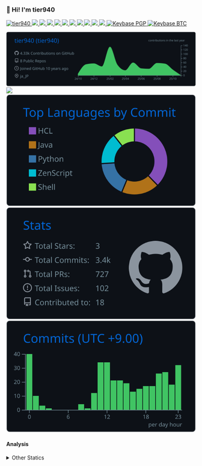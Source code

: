 ### 👋 Hi! I'm tier940

<p align="left"> 
  <a href="https://github.com/tier940/tier940/">
    <img src="https://komarev.com/ghpvc/?username=tier940" alt="tier940" />
  </a>
  <a href="http://twitter.com/tier940">
    <img height="20" src="https://img.shields.io/twitter/follow/tier940?label=Twitter&logo=twitter&style=flat" />
  </a>
  <a href="https://github.com/tier940">
    <img height="20" src="https://img.shields.io/github/followers/tier940?label=follow&logo=github&style=flat" />
  </a>
  <a href="https://www.reddit.com/user/tier940">
    <img height="20" src="https://img.shields.io/reddit/user-karma/combined/tier940?label=Reddit&logo=reddit&style=flat" />
  </a>
  <a href="https://stackoverflow.com/users/17317833/tier940">
    <img height="20" src="https://img.shields.io/stackexchange/stackoverflow/r/17317833?label=StackOverflow&logo=stack-overflow&style=flat" />
  </a>
  <a href="https://zenn.dev/tier940">
    <img height="20" src="https://zenn.badge.nikaera.com/s/tier940/likes" />
  </a>
  <a href="https://zenn.dev/tier940">
    <img height="20" src="https://zenn.badge.nikaera.com/s/tier940/followers" />
  </a>
  <a href="https://zenn.dev/tier940">
    <img height="20" src="https://zenn.badge.nikaera.com/s/tier940/articles" />
  </a>
  <a href="http://qiita.com/tier940">
    <img height="20" src="https://qiita-badge.apiapi.app/s/tier940/posts.svg" />
  </a>
  <a href="http://qiita.com/tier940">
    <img height="20" src="https://qiita-badge.apiapi.app/s/tier940/contributions.svg" />
  </a>
  <a href="https://github.com/tier940/tier940/">
    <img height="20" src="https://github.com/tier940/tier940/actions/workflows/main.yml/badge.svg" />
  </a>
  <a href="https://keybase.io/tier940">
    <img alt="Keybase PGP" src="https://img.shields.io/keybase/pgp/tier940">
  </a>
  <a href="https://keybase.io/tier940">
    <img alt="Keybase BTC" src="https://img.shields.io/keybase/btc/tier940">
  </a>
</p>

[![](https://raw.githubusercontent.com/tier940/tier940/main/profile-summary-card-output/github_dark/0-profile-details.svg)](https://github.com/vn7n24fzkq/github-profile-summary-cards)
[![](https://raw.githubusercontent.com/tier940/tier940/main/profile-summary-card-output/github_dark/1-repos-per-language.svg)](https://github.com/vn7n24fzkq/github-profile-summary-cards) [![](https://raw.githubusercontent.com/tier940/tier940/main/profile-summary-card-output/github_dark/2-most-commit-language.svg)](https://github.com/vn7n24fzkq/github-profile-summary-cards)
[![](https://raw.githubusercontent.com/tier940/tier940/main/profile-summary-card-output/github_dark/3-stats.svg)](https://github.com/vn7n24fzkq/github-profile-summary-cards) [![](https://raw.githubusercontent.com/tier940/tier940/main/profile-summary-card-output/github_dark/4-productive-time.svg)](https://github.com/vn7n24fzkq/github-profile-summary-cards)


#### Analysis
<!-- <img height="150" src="https://github.com/tier940/tier940/blob/master/images/stat.svg" alt="Alternative Text"/> -->

<details>
  <summary>Other Statics</summary>
  <!--START_SECTION:waka-->
![Code Time](http://img.shields.io/badge/Code%20Time-4%2C671%20hrs%2043%20mins-blue)

**🐱 My GitHub Data** 

> 📦 36.8 kB Used in GitHub's Storage 
 > 
> 💼 Opted to Hire
 > 
> 📜 11 Public Repositories 
 > 
> 🔑 6 Private Repositories 
 > 
**I'm an Early 🐤** 

```text
🌞 Morning                3315 commits        ████░░░░░░░░░░░░░░░░░░░░░   16.84 % 
🌆 Daytime                7058 commits        █████████░░░░░░░░░░░░░░░░   35.85 % 
🌃 Evening                7285 commits        █████████░░░░░░░░░░░░░░░░   37.01 % 
🌙 Night                  2028 commits        ███░░░░░░░░░░░░░░░░░░░░░░   10.30 % 
```
📅 **I'm Most Productive on Sunday** 

```text
Monday                   2060 commits        ███░░░░░░░░░░░░░░░░░░░░░░   10.46 % 
Tuesday                  3131 commits        ████░░░░░░░░░░░░░░░░░░░░░   15.90 % 
Wednesday                2539 commits        ███░░░░░░░░░░░░░░░░░░░░░░   12.90 % 
Thursday                 1890 commits        ██░░░░░░░░░░░░░░░░░░░░░░░   09.60 % 
Friday                   2796 commits        ████░░░░░░░░░░░░░░░░░░░░░   14.20 % 
Saturday                 3612 commits        █████░░░░░░░░░░░░░░░░░░░░   18.35 % 
Sunday                   3658 commits        █████░░░░░░░░░░░░░░░░░░░░   18.58 % 
```


📊 **This Week I Spent My Time On** 

```text
🕑︎ Time Zone: Asia/Tokyo

💬 Programming Languages: 
Other                    31 hrs 25 mins      ███████████████████░░░░░░   77.93 % 
Markdown                 3 hrs 56 mins       ██░░░░░░░░░░░░░░░░░░░░░░░   09.80 % 
Java                     1 hr 52 mins        █░░░░░░░░░░░░░░░░░░░░░░░░   04.64 % 
YAML                     1 hr 21 mins        █░░░░░░░░░░░░░░░░░░░░░░░░   03.36 % 
INI                      1 hr 7 mins         █░░░░░░░░░░░░░░░░░░░░░░░░   02.79 % 

🔥 Editors: 
Chrome                   34 hrs 31 mins      █████████████████████░░░░   85.63 % 
VS Code                  5 hrs 23 mins       ███░░░░░░░░░░░░░░░░░░░░░░   13.36 % 
IntelliJ IDEA            24 mins             ░░░░░░░░░░░░░░░░░░░░░░░░░   01.02 % 

💻 Operating System: 
Windows                  35 hrs 57 mins      ██████████████████████░░░   89.19 % 
Linux                    4 hrs 21 mins       ███░░░░░░░░░░░░░░░░░░░░░░   10.81 % 
```

**I Mostly Code in Java** 

```text
Java                     16 repos            █████████████░░░░░░░░░░░░   51.61 % 
ZenScript                3 repos             ██░░░░░░░░░░░░░░░░░░░░░░░   09.68 % 
Shell                    2 repos             ██░░░░░░░░░░░░░░░░░░░░░░░   06.45 % 
Python                   2 repos             ██░░░░░░░░░░░░░░░░░░░░░░░   06.45 % 
HTML                     1 repo              █░░░░░░░░░░░░░░░░░░░░░░░░   03.23 % 
```



**Timeline**

![Lines of Code chart](https://raw.githubusercontent.com/tier940/tier940/main/assets/bar_graph.png)


 Last Updated on 29/10/2024 00:08:39 UTC
<!--END_SECTION:waka-->
</details>
